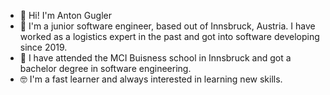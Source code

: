 - 👋 Hi! I'm Anton Gugler
- 👀 I'm a junior software engineer, based out of Innsbruck, Austria. 
  I have worked as a logistics expert in the past and got into software developing since 2019.
- 🌱 I have attended the MCI Buisness school in Innsbruck and got a bachelor degree in software engineering.
- 🤓 I'm a fast learner and always interested in learning new skills.


<!---
guglera/guglera is a ✨ special ✨ repository because its `README.md` (this file) appears on your GitHub profile.
You can click the Preview link to take a look at your changes.

- 💞️ I’m looking to collaborate on ...
- 📫 How to reach me ...

--->
